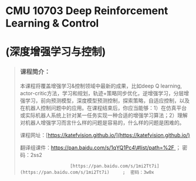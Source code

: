 # CMU 10703 Deep Reinforcement Learning & Control

# \(深度增强学习与控制\)

> ### 课程简介：
>
> 本课程将覆盖增强学习&控制领域中最新的成果，比如deep Q learning, actor-critic方法，学习和规划，轨迹+策略同步优化，逆增强学习，分层增强学习，前向预测模型，深度模型预测控制，探索策略，自适应控制，以及在机器人控制问题中的应用。在课程结束后，你应当能够：1）在仿真平台或实际机器人系统上针对某一任务实现一种合适的增强学习算法；2）理解对机器人增强学习而言什么样的问题是容易的，什么样的问题是困难的。
>
> 课程网址：[https://katefvision.github.io/](https://katefvision.github.io/)
>
> 翻译组课件：[https://pan.baidu.com/s/1qYQ1Pc4\#list/path=%2F  ](https://pan.baidu.com/s/1qYQ1Pc4#list/path=%2F)  ；  密码：2ss2
>
>                        [https://pan.baidu.com/s/1mi2Tt7i](https://pan.baidu.com/s/1mi2Tt7i)     ;  密码：3w0x




